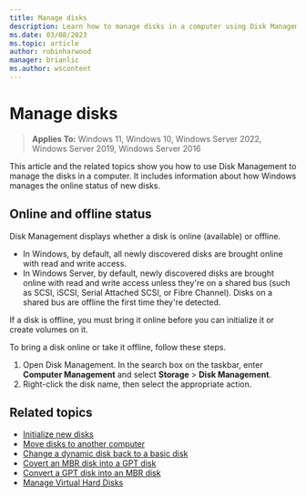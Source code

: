 ```yaml
---
title: Manage disks
description: Learn how to manage disks in a computer using Disk Management and discover whether a disk is online or offline and how to bring it online.
ms.date: 03/08/2023
ms.topic: article
author: robinharwood
manager: brianlic
ms.author: wscontent
---
```


# Manage disks

> **Applies To:** Windows 11, Windows 10, Windows Server 2022, Windows Server 2019, Windows Server 2016

This article and the related topics show you how to use Disk Management to manage the disks in a computer. It includes information about how Windows manages the online status of new disks.

## Online and offline status

Disk Management displays whether a disk is online (available) or offline.

- In Windows, by default, all newly discovered disks are brought online with read and write access.
- In Windows Server, by default, newly discovered disks are brought online with read and write access unless they're on a shared bus (such as SCSI, iSCSI, Serial Attached SCSI, or Fibre Channel). Disks on a shared bus are offline the first time they're detected.

If a disk is offline, you must bring it online before you can initialize it or create volumes on it.

To bring a disk online or take it offline, follow these steps.

1. Open Disk Management. In the search box on the taskbar, enter **Computer Management** and select **Storage** > **Disk Management**.
1. Right-click the disk name, then select the appropriate action.

## Related topics

- [Initialize new disks](initialize-new-disks.md)
- [Move disks to another computer](move-disks-to-another-computer.md)
- [Change a dynamic disk back to a basic disk](change-a-dynamic-disk-back-to-a-basic-disk.md)
- [Covert an MBR disk into a GPT disk](change-an-mbr-disk-into-a-gpt-disk.md)
- [Convert a GPT disk into an MBR disk](change-a-gpt-disk-into-an-mbr-disk.md)
- [Manage Virtual Hard Disks](manage-virtual-hard-disks.md)
